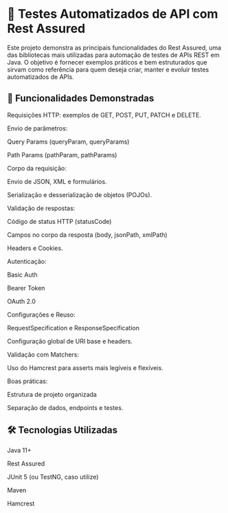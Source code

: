 # 🧪 Testes Automatizados de API com Rest Assured

Este projeto demonstra as principais funcionalidades do Rest Assured, uma das bibliotecas mais utilizadas para automação de testes de APIs REST em Java.
O objetivo é fornecer exemplos práticos e bem estruturados que sirvam como referência para quem deseja criar, manter e evoluir testes automatizados de APIs.

## 🚀 Funcionalidades Demonstradas

Requisições HTTP: exemplos de GET, POST, PUT, PATCH e DELETE.

Envio de parâmetros:

Query Params (queryParam, queryParams)

Path Params (pathParam, pathParams)

Corpo da requisição:

Envio de JSON, XML e formulários.

Serialização e desserialização de objetos (POJOs).

Validação de respostas:

Código de status HTTP (statusCode)

Campos no corpo da resposta (body, jsonPath, xmlPath)

Headers e Cookies.

Autenticação:

Basic Auth

Bearer Token

OAuth 2.0

Configurações e Reuso:

RequestSpecification e ResponseSpecification

Configuração global de URI base e headers.

Validação com Matchers:

Uso do Hamcrest para asserts mais legíveis e flexíveis.

Boas práticas:

Estrutura de projeto organizada

Separação de dados, endpoints e testes.

## 🛠️ Tecnologias Utilizadas

Java 11+

Rest Assured

JUnit 5 (ou TestNG, caso utilize)

Maven

Hamcrest
